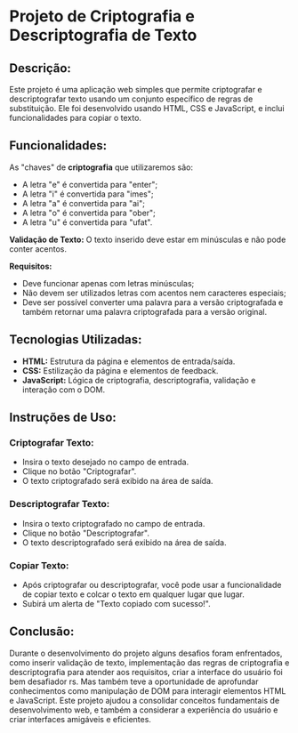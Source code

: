 # Projeto de Criptografia e Descriptografia de Texto

## **Descrição:**
Este projeto é uma aplicação web simples que permite criptografar e descriptografar texto usando um conjunto específico de regras de substituição. Ele foi desenvolvido usando HTML, CSS e JavaScript, e inclui funcionalidades para copiar o texto.

## **Funcionalidades:**
As "chaves" de **criptografia** que utilizaremos são:
  - A letra "e" é convertida para "enter";
  - A letra "i" é convertida para "imes";
  - A letra "a" é convertida para "ai";
  - A letra "o" é convertida para "ober";
  - A letra "u" é convertida para "ufat".

**Validação de Texto:** O texto inserido deve estar em minúsculas e não pode conter acentos.

**Requisitos:**
- Deve funcionar apenas com letras minúsculas;
- Não devem ser utilizados letras com acentos nem caracteres especiais;
- Deve ser possível converter uma palavra para a versão criptografada e também retornar uma palavra criptografada para a versão original.

## **Tecnologias Utilizadas:**
- **HTML:** Estrutura da página e elementos de entrada/saída.
- **CSS:** Estilização da página e elementos de feedback.
- **JavaScript:** Lógica de criptografia, descriptografia, validação e interação com o DOM.

## **Instruções de Uso:**

### Criptografar Texto:
- Insira o texto desejado no campo de entrada.
- Clique no botão "Criptografar".
- O texto criptografado será exibido na área de saída.

### Descriptografar Texto:
- Insira o texto criptografado no campo de entrada.
- Clique no botão "Descriptografar".
- O texto descriptografado será exibido na área de saída.

### Copiar Texto:
- Após criptografar ou descriptografar, você pode usar a funcionalidade de copiar texto e colcar o texto em qualquer lugar que lugar.
- Subirá um alerta de "Texto copiado com sucesso!".

## **Conclusão:**
Durante o desenvolvimento do projeto alguns desafios foram enfrentados, como inserir validação de texto, implementação das regras de criptografia e descriptografia para atender aos requisitos, criar a interface do usuário foi bem desafiador rs.
Mas também teve a oportunidade de aprofundar conhecimentos como manipulação de DOM para interagir elementos HTML e JavaScript. Este projeto ajudou a consolidar conceitos fundamentais de desenvolvimento web, e também a considerar a experiência do usuário e criar interfaces amigáveis e eficientes.


